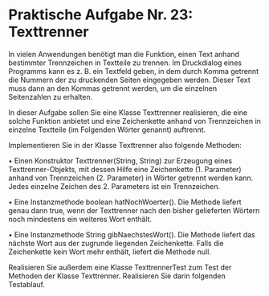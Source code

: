 # Praktische Aufgabe Nr. 23: Texttrenner

In vielen Anwendungen benötigt man die Funktion, einen Text anhand bestimmter Trennzeichen in Textteile zu trennen. Im Druckdialog eines Programms kann es z. B. ein Textfeld geben, in dem durch Komma getrennt die Nummern der zu druckenden Seiten eingegeben werden. Dieser Text muss dann an den Kommas getrennt werden, um die einzelnen Seitenzahlen zu erhalten.

In dieser Aufgabe sollen Sie eine Klasse Texttrenner realisieren, die eine solche Funktion anbietet und eine Zeichenkette anhand von Trennzeichen in einzelne Textteile (im Folgenden Wörter genannt) auftrennt.

Implementieren Sie in der Klasse Texttrenner also folgende Methoden:

• Einen Konstruktor Texttrenner(String, String) zur Erzeugung eines Texttrenner-Objekts, mit dessen Hilfe eine Zeichenkette (1. Parameter) anhand von Trennzeichen (2. Parameter) in Wörter getrennt werden kann. Jedes einzelne Zeichen des 2. Parameters ist ein Trennzeichen.

• Eine Instanzmethode boolean hatNochWoerter(). Die Methode liefert genau dann true, wenn der Texttrenner nach den bisher gelieferten Wörtern noch mindestens ein weiteres Wort enthält.

• Eine Instanzmethode String gibNaechstesWort(). Die Methode liefert das nächste Wort aus der zugrunde liegenden Zeichenkette. Falls die Zeichenkette kein Wort mehr enthält, liefert die Methode null.

Realisieren Sie außerdem eine Klasse TexttrennerTest zum Test der Methoden der Klasse Texttrenner. Realisieren Sie darin folgenden Testablauf.
